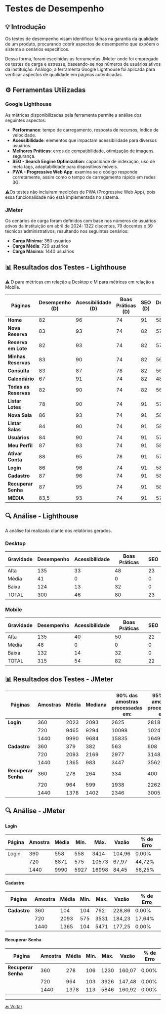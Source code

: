 # Testes de Desempenho

## 💡 Introdução
Os testes de desempenho visam identificar falhas na garantia da qualidade de um produto, procurando cobrir aspectos de desempenho que expõem o sistema a cenários específicos. 

Dessa forma, foram escolhidas as ferramentas JMeter onde foi empregado os testes de carga e estresse, baseando-se nos números de usuários ativos da instituição. Análogo, a ferramenta Google Lighthouse foi aplicada para verificar aspectos de qualidade em páginas autenticadas.

## ⚙️ Ferramentas Utilizadas
### Google Lighthouse
As métricas disponibilizadas pela ferramenta permite a análise dos seguintes aspectos:

- **Performance**: tempo de carregamento, resposta de recursos, índice de velocidade.
- **Acessibilidade**: elementos que impactam acessibilidade para diversos usuários.
- **Melhores Práticas**: erros de compatibilidade, otimização de imagens, segurança.
- **SEO - Search Engine Optimization**: capacidade de indexação, uso de meta tags, adaptabilidade para dispositivos móveis.
- **PWA - Progressive Web App**: examina se o código responde corretamente, assim como o tempo de carregamento rápido em redes 3G.

⚠️Os testes não incluíram medições de PWA (Progressive Web App), pois essa funcionalidade não está implementada no sistema.

### JMeter
Os cenários de carga foram definidos com base nos números de usuários ativos da instituição em abril de 2024: 1322 discentes, 79 docentes e 39 técnicos administrativos, resultando nos seguintes cenários:
- **Carga Mínima**: 360 usuários
- **Carga Média**: 720 usuários
- **Carga Máxima**: 1440 usuários

## 📊 Resultados dos Testes - Lighthouse

⚠️ D para métricas em relação a Desktop e M para métricas em relação a Mobile.

| Páginas | Desempenho (D)| Acessibilidade (D) | Boas Práticas (D) | SEO (D) | Desempenho (M) | Acessibilidade (M) | Boas Práticas (M) | SEO (M) |
|--------------------|------------|----------------|---------------|-----|------------|----------------|---------------|-----|
| **Home**           | 82         | 96             | 74            | 91  | 58         | 96             | 75            | 91  |
| **Nova Reserva**   | 83         | 93             | 74            | 82  | 57         | 88             | 75            | 82  |
| **Reserva em Lote**| 82         | 93             | 74            | 82  | 57         | 88             | 74            | 82  |
| **Minhas Reservas**| 83         | 90             | 74            | 82  | 56         | 85             | 75            | 82  |
| **Consulta**       | 83         | 87             | 78            | 82  | 56         | 87             | 75            | 82  |
| **Calendário**     | 67         | 91             | 74            | 82  | 48         | 91             | 71            | 82  |
| **Todas as Reservas**| 82      | 90             | 74            | 82  | 56         | 85             | 75            | 82  |
| **Listar Lotes**   | 78         | 90             | 74            | 91  | 57         | 85             | 75            | 91  |
| **Nova Sala**      | 86         | 93             | 74            | 91  | 58         | 92             | 75            | 91  |
| **Listar Salas**   | 84         | 90             | 74            | 91  | 58         | 85             | 75            | 91  |
| **Usuários**       | 84         | 90             | 74            | 91  | 57         | 85             | 75            | 91  |
| **Meu Perfil**     | 87         | 93             | 74            | 91  | 58         | 92             | 75            | 91  |
| **Ativar Conta**   | 88         | 95             | 78            | 91  | 57         | 95             | 79            | 90  |
| **Login**          | 86         | 96             | 74            | 91  | 58         | 96             | 71            | 91  |
| **Cadastro**       | 87         | 96             | 74            | 91  | 58         | 96             | 74            | 91  |
| **Recuperar Senha**| 87         | 95             | 74            | 91  | 58         | 95             | 71            | 91  |
| **MÉDIA**          | 83,5       | 93             | 74            | 91  | 57         | 89,5           | 75            | 91  |


## 🔍 Análise - Lighthouse

A análise foi realizada diante dos relatórios gerados.

### Desktop

| Gravidade | Desempenho | Acessibilidade | Boas Práticas | SEO |
|-----------|------------|----------------|---------------|-----|
| Alta      | 135        | 33             | 48            | 23  |
| Média     | 41         | 0              | 0             | 0   |
| Baixa     | 124        | 13             | 32            | 0   |
| TOTAL     | 300        | 46             | 80            | 23  |


### Mobile

| Gravidade | Desempenho | Acessibilidade | Boas Práticas | SEO |
|-----------|------------|----------------|---------------|-----|
| Alta      | 135        | 40             | 50            | 22  |
| Média     | 48         | 0              | 0             | 0   |
| Baixa     | 132        | 14             | 32            | 0   |
| TOTAL     | 315        | 54             | 82            | 22  |


## 📊 Resultados dos Testes - JMeter

| Páginas          | Amostras | Média | Mediana | 90% das amostras processadas em: | 95% das amostras processadas em: | 99% das amostras processadas em: | Mín. | Max. | Desvio Padrão | % de Erro | Vazão   | KB/s  | Send KB/s | Média de Bytes |
|------------------|----------|-------|---------|----------------------------------|----------------------------------|----------------------------------|------|------|---------------|-----------|---------|-------|-----------|----------------|
| **Login**        | 360      | 2023  | 2093    | 2625                             | 2818                             | 3030                             | 558  | 3414 | 533,83        | 0,00%     | 104,96  | 558,89| 15,68     | 5452,8         |
|                  | 720      | 9465  | 9294    | 10098                            | 10241                            | 10520                            | 8871 | 10573| 433,42        | 44,72%    | 67,97   | 262,61| 5,61      | 3956,4         |
|                  | 1440     | 9990  | 9684    | 15835                            | 16493                            | 16942                            | 5927 | 16998| 2513,30       | 56,25%    | 84,45   | 329,97| 5,52      | 4001,2         |
| **Cadastro**     | 360      | 379   | 382     | 563                              | 608                              | 719                              | 104  | 762  | 136,95        | 0,00%     | 228,86  | 1736,29| 35,54     | 7768,7         |
|                  | 720      | 2093  | 2169    | 2977                             | 3148                             | 3471                             | 575  | 3531 | 677,91        | 17,64%    | 184,24  | 1242,73| 23,56     | 6907,2         |
|                  | 1440     | 1365  | 983     | 3447                             | 3562                             | 3712                             | 104  | 5471 | 1128,75       | 0,00%     | 177,25  | 1344,75| 27,52     | 7768,7         |
| **Recuperar Senha** | 360   | 278   | 264     | 334                              | 400                              | 1212                             | 106  | 1230 | 160,97        | 0,00%     | 160,07  | 918,80 | 25,64     | 5877,7         |
|                  | 720      | 964   | 599     | 1938                             | 2262                             | 3238                             | 103  | 3926 | 738,17        | 0,00%     | 147,48  | 846,53 | 23,62     | 5877,7         |
|                  | 1440     | 1378  | 1402    | 2346                             | 3005                             | 3333                             | 113  | 5846 | 785,24        | 0,00%     | 160,93  | 923,74 | 25,77     | 5877,7         |

## 🔍 Análise - JMeter

#### Login

| Página | Amostra | Média | Mín. | Máx. | Vazão | % de Erro |
|--------|---------|-------|------|------|-------|-----------|
| Login  | 360     | 558   | 558  | 3414 | 104,96| 0,00%     |
|        | 720     | 8871  | 575  | 10573| 67,97 | 44,72%    |
|        | 1440    | 9990  | 5927 | 16998| 84,45 | 56,25%    |

#### Cadastro

| Página       | Amostra | Média | Mín. | Máx. | Vazão | % de Erro |
|--------------|---------|-------|------|------|-------|-----------|
| **Cadastro** | 360     | 104   | 104  | 762  | 228,86| 0,00%     |
|              | 720     | 2093  | 575  | 3531 | 184,23| 17,64%    |
|              | 1440    | 1365  | 104  | 5471 | 177,25| 0,00%     |

#### Recuperar Senha

| Página             | Amostra | Média | Mín. | Máx. | Vazão | % de Erro |
|--------------------|---------|-------|------|------|-------|-----------|
| **Recuperar Senha**| 360     | 278   | 106  | 1230 | 160,07| 0,00%     |
|                    | 720     | 964   | 103  | 3926 | 147,48| 0,00%     |
|                    | 1440    | 1378  | 113  | 5846 | 160,92| 0,00%     |

---
[🔙 Voltar](../tests/introducao.md/#️-roteiro-de-teste)